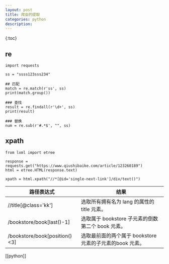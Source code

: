 ```yaml
---
layout: post
title: 爬虫的提取
categories: python
description: 
---
```


{:toc}

## re

    import requests

    ss = "ssss123sss234"
    
    ## 匹配
    match = re.match(r'ss', ss)
    print(match.group())
    
    ### 查找
    result = re.findall(r'\d+', ss)
    print(result)
    
    ### 替换
    num = re.sub(r'#.*$', "", ss)
    
## xpath

    from lxml import etree

    response = requests.get("https://www.qiushibaike.com/article/123260189")
    html = etree.HTML(response.text)
    
    xpath = html.xpath("//*[@id='single-next-link']/div/text()")
    


|路径表达式 | 结果|
|---|---|
|//title[@class='kk']	|选取所有拥有名为 lang 的属性的 title 元素。|
/bookstore/book[last()-1]|	选取属于 bookstore 子元素的倒数第二个 book 元素。|
|/bookstore/book[position()<3]	|选取最前面的两个属于 bookstore 元素的子元素的book 元素。| 

[[python]]